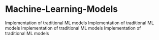 # Machine-Learning-Models
Implementation of traditional ML models
Implementation of traditional ML models
Implementation of traditional ML models
Implementation of traditional ML models
